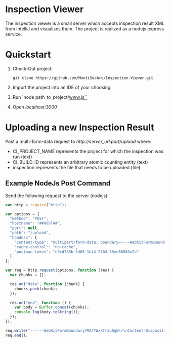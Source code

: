 # Inspection Viewer
The inspection viewer is a small server which accepts inspection result XML from IntelliJ and visualizes them. The project is realized as a nodejs express service.

# Quickstart
1. Check-Out project:

    `git clone https://github.com/MontiSecArc/Inspection-Viewer.git`
2. Import the project into an IDE of your choosing.
3. Run `node path_to_project/www.js``
4. Open *localhost:3000*

# Uploading a new Inspection Result
Post a multi-form-data request to *http://server_url:port/upload* where:
- CI_PROJECT_NAME represents the project for which the inspection was run (text)
- CI_BUILD_ID represents an arbitrary atomic counting entity (text)
- inspection represents the file that needs to be uploaded (file)


## Example NodeJs Post Command
Send the following request to the server (nodejs):

```javascript
var http = require("http");

var options = {
  "method": "POST",
  "hostname": "##HOST##",
  "port": null,
  "path": "/upload",
  "headers": {
    "content-type": "multipart/form-data; boundary=----WebKitFormBoundary7MA4YWxkTrZu0gW",
    "cache-control": "no-cache",
    "postman-token": "e9cd735b-5d65-1b44-2f04-35ee86883e2b"
  }
};

var req = http.request(options, function (res) {
  var chunks = [];

  res.on("data", function (chunk) {
    chunks.push(chunk);
  });

  res.on("end", function () {
    var body = Buffer.concat(chunks);
    console.log(body.toString());
  });
});

req.write("------WebKitFormBoundary7MA4YWxkTrZu0gW\r\nContent-Disposition: form-data; name=\"CI_PROJECT_NAME\"\r\n\r\nMSA_Demo\r\n------WebKitFormBoundary7MA4YWxkTrZu0gW\r\nContent-Disposition: form-data; name=\"CI_BUILD_ID\"\r\n\r\n5\r\n------WebKitFormBoundary7MA4YWxkTrZu0gW\r\nContent-Disposition: form-data; name=\"inspection\"; filename=\"GraphQuery.xml\"\r\nContent-Type: application/xml\r\n\r\n\r\n------WebKitFormBoundary7MA4YWxkTrZu0gW--");
req.end();
```
